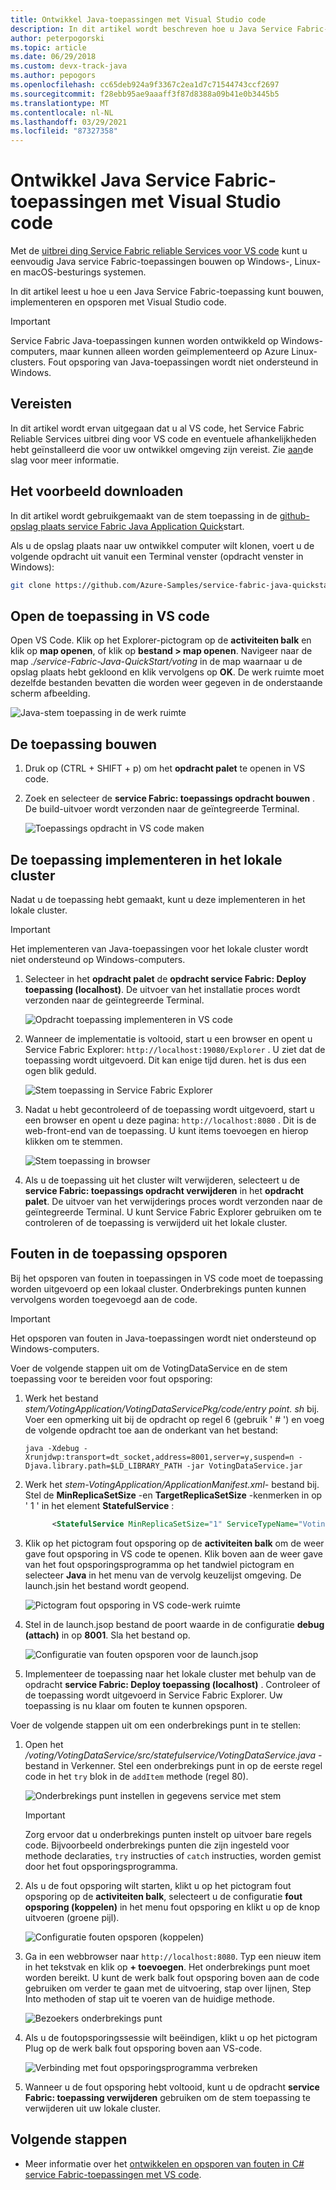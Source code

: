 ```yaml
---
title: Ontwikkel Java-toepassingen met Visual Studio code
description: In dit artikel wordt beschreven hoe u Java Service Fabric-toepassingen bouwt, implementeert en opspoort met Visual Studio code.
author: peterpogorski
ms.topic: article
ms.date: 06/29/2018
ms.custom: devx-track-java
ms.author: pepogors
ms.openlocfilehash: cc65deb924a9f3367c2ea1d7c71544743ccf2697
ms.sourcegitcommit: f28ebb95ae9aaaff3f87d8388a09b41e0b3445b5
ms.translationtype: MT
ms.contentlocale: nl-NL
ms.lasthandoff: 03/29/2021
ms.locfileid: "87327358"
---
```

# <a name="develop-java-service-fabric-applications-with-visual-studio-code"></a>Ontwikkel Java Service Fabric-toepassingen met Visual Studio code

Met de [uitbrei ding Service Fabric reliable Services voor VS code](https://marketplace.visualstudio.com/items?itemName=ms-azuretools.vscode-service-fabric-reliable-services) kunt u eenvoudig Java service Fabric-toepassingen bouwen op Windows-, Linux-en macOS-besturings systemen.

In dit artikel leest u hoe u een Java Service Fabric-toepassing kunt bouwen, implementeren en opsporen met Visual Studio code.

> [!IMPORTANT]
> Service Fabric Java-toepassingen kunnen worden ontwikkeld op Windows-computers, maar kunnen alleen worden geïmplementeerd op Azure Linux-clusters. Fout opsporing van Java-toepassingen wordt niet ondersteund in Windows.

## <a name="prerequisites"></a>Vereisten

In dit artikel wordt ervan uitgegaan dat u al VS code, het Service Fabric Reliable Services uitbrei ding voor VS code en eventuele afhankelijkheden hebt geïnstalleerd die voor uw ontwikkel omgeving zijn vereist. Zie [aan](./service-fabric-get-started-vs-code.md#prerequisites)de slag voor meer informatie.

## <a name="download-the-sample"></a>Het voorbeeld downloaden
In dit artikel wordt gebruikgemaakt van de stem toepassing in de [github-opslag plaats service Fabric Java Application Quick](https://github.com/Azure-Samples/service-fabric-java-quickstart)start. 

Als u de opslag plaats naar uw ontwikkel computer wilt klonen, voert u de volgende opdracht uit vanuit een Terminal venster (opdracht venster in Windows):

```sh
git clone https://github.com/Azure-Samples/service-fabric-java-quickstart.git
```

## <a name="open-the-application-in-vs-code"></a>Open de toepassing in VS code

Open VS Code.  Klik op het Explorer-pictogram op de **activiteiten balk** en klik op **map openen**, of klik op  **bestand > map openen**. Navigeer naar de map *./service-Fabric-Java-QuickStart/voting* in de map waarnaar u de opslag plaats hebt gekloond en klik vervolgens op **OK**. De werk ruimte moet dezelfde bestanden bevatten die worden weer gegeven in de onderstaande scherm afbeelding.

![Java-stem toepassing in de werk ruimte](./media/service-fabric-develop-java-applications-with-vs-code/java-voting-application.png)

## <a name="build-the-application"></a>De toepassing bouwen

1. Druk op (CTRL + SHIFT + p) om het **opdracht palet** te openen in VS code.
2. Zoek en selecteer de **service Fabric: toepassings opdracht bouwen** . De build-uitvoer wordt verzonden naar de geïntegreerde Terminal.

   ![Toepassings opdracht in VS code maken](./media/service-fabric-develop-java-applications-with-vs-code/sf-build-application.png)

## <a name="deploy-the-application-to-the-local-cluster"></a>De toepassing implementeren in het lokale cluster
Nadat u de toepassing hebt gemaakt, kunt u deze implementeren in het lokale cluster. 

> [!IMPORTANT]
> Het implementeren van Java-toepassingen voor het lokale cluster wordt niet ondersteund op Windows-computers.

1. Selecteer in het **opdracht palet** de **opdracht service Fabric: Deploy toepassing (localhost)**. De uitvoer van het installatie proces wordt verzonden naar de geïntegreerde Terminal.

   ![Opdracht toepassing implementeren in VS code](./media/service-fabric-develop-java-applications-with-vs-code/sf-deploy-application.png)

4. Wanneer de implementatie is voltooid, start u een browser en opent u Service Fabric Explorer: `http://localhost:19080/Explorer` . U ziet dat de toepassing wordt uitgevoerd. Dit kan enige tijd duren. het is dus een ogen blik geduld. 

   ![Stem toepassing in Service Fabric Explorer](./media/service-fabric-develop-java-applications-with-vs-code/sfx-localhost-java.png)

4. Nadat u hebt gecontroleerd of de toepassing wordt uitgevoerd, start u een browser en opent u deze pagina: `http://localhost:8080` . Dit is de web-front-end van de toepassing. U kunt items toevoegen en hierop klikken om te stemmen.

   ![Stem toepassing in browser](./media/service-fabric-develop-java-applications-with-vs-code/voting-sample-in-browser.png)

5. Als u de toepassing uit het cluster wilt verwijderen, selecteert u de **service Fabric: toepassings opdracht verwijderen** in het **opdracht palet**. De uitvoer van het verwijderings proces wordt verzonden naar de geïntegreerde Terminal. U kunt Service Fabric Explorer gebruiken om te controleren of de toepassing is verwijderd uit het lokale cluster.

## <a name="debug-the-application"></a>Fouten in de toepassing opsporen
Bij het opsporen van fouten in toepassingen in VS code moet de toepassing worden uitgevoerd op een lokaal cluster. Onderbrekings punten kunnen vervolgens worden toegevoegd aan de code.

> [!IMPORTANT]
> Het opsporen van fouten in Java-toepassingen wordt niet ondersteund op Windows-computers.

Voer de volgende stappen uit om de VotingDataService en de stem toepassing voor te bereiden voor fout opsporing:

1. Werk het bestand *stem/VotingApplication/VotingDataServicePkg/code/entry point. sh* bij.
Voer een opmerking uit bij de opdracht op regel 6 (gebruik ' # ') en voeg de volgende opdracht toe aan de onderkant van het bestand:

   ```
   java -Xdebug -Xrunjdwp:transport=dt_socket,address=8001,server=y,suspend=n -Djava.library.path=$LD_LIBRARY_PATH -jar VotingDataService.jar
   ```

2. Werk het *stem-VotingApplication/ApplicationManifest.xml-* bestand bij. Stel de **MinReplicaSetSize** -en **TargetReplicaSetSize** -kenmerken in op ' 1 ' in het element **StatefulService** :
   
   ```xml
         <StatefulService MinReplicaSetSize="1" ServiceTypeName="VotingDataServiceType" TargetReplicaSetSize="1">
   ```

3. Klik op het pictogram fout opsporing op de **activiteiten balk** om de weer gave fout opsporing in VS code te openen. Klik boven aan de weer gave van het fout opsporingsprogramma op het tandwiel pictogram en selecteer **Java** in het menu van de vervolg keuzelijst omgeving. De launch.jsin het bestand wordt geopend. 

   ![Pictogram fout opsporing in VS code-werk ruimte](./media/service-fabric-develop-java-applications-with-vs-code/debug-icon-workspace.png)

3. Stel in de launch.jsop bestand de poort waarde in de configuratie **debug (attach)** in op **8001**. Sla het bestand op.

   ![Configuratie van fouten opsporen voor de launch.jsop](./media/service-fabric-develop-java-applications-with-vs-code/launch-json-java.png)

4. Implementeer de toepassing naar het lokale cluster met behulp van de opdracht **service Fabric: Deploy toepassing (localhost)** . Controleer of de toepassing wordt uitgevoerd in Service Fabric Explorer. Uw toepassing is nu klaar om fouten te kunnen opsporen.

Voer de volgende stappen uit om een onderbrekings punt in te stellen:

1. Open het */voting/VotingDataService/src/statefulservice/VotingDataService.java* -bestand in Verkenner. Stel een onderbrekings punt in op de eerste regel code in het `try` blok in de `addItem` methode (regel 80).
   
   ![Onderbrekings punt instellen in gegevens service met stem](./media/service-fabric-develop-java-applications-with-vs-code/breakpoint-set.png)

   > [!IMPORTANT]
   > Zorg ervoor dat u onderbrekings punten instelt op uitvoer bare regels code. Bijvoorbeeld onderbrekings punten die zijn ingesteld voor methode declaraties, `try` instructies of `catch` instructies, worden gemist door het fout opsporingsprogramma.
2. Als u de fout opsporing wilt starten, klikt u op het pictogram fout opsporing op de **activiteiten balk**, selecteert u de configuratie **fout opsporing (koppelen)** in het menu fout opsporing en klikt u op de knop uitvoeren (groene pijl).

   ![Configuratie fouten opsporen (koppelen)](./media/service-fabric-develop-java-applications-with-vs-code/debug-attach-java.png)

3. Ga in een webbrowser naar `http://localhost:8080`. Typ een nieuw item in het tekstvak en klik op **+ toevoegen**. Het onderbrekings punt moet worden bereikt. U kunt de werk balk fout opsporing boven aan de code gebruiken om verder te gaan met de uitvoering, stap over lijnen, Step Into methoden of stap uit te voeren van de huidige methode. 
   
   ![Bezoekers onderbrekings punt](./media/service-fabric-develop-java-applications-with-vs-code/breakpoint-hit.png)
       
4. Als u de foutopsporingssessie wilt beëindigen, klikt u op het pictogram Plug op de werk balk fout opsporing boven aan VS-code.
   
   ![Verbinding met fout opsporingsprogramma verbreken](./media/service-fabric-develop-java-applications-with-vs-code/debug-bar-disconnect.png)
       
5. Wanneer u de fout opsporing hebt voltooid, kunt u de opdracht **service Fabric: toepassing verwijderen** gebruiken om de stem toepassing te verwijderen uit uw lokale cluster. 

## <a name="next-steps"></a>Volgende stappen

* Meer informatie over het [ontwikkelen en opsporen van fouten in C# service Fabric-toepassingen met VS code](./service-fabric-develop-csharp-applications-with-vs-code.md).
